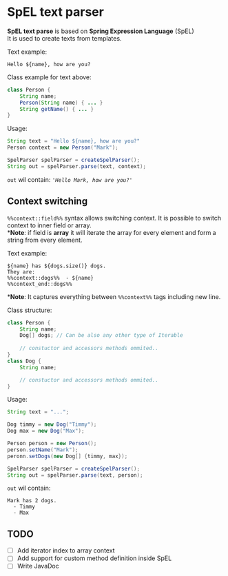 # SpEL text parser

**SpEL text parse** is based on **Spring Expression Language** (SpEL)<br/>
It is used to create texts from templates.<br/>

Text example:
```
Hello ${name}, how are you?
```

Class example for text above:
```java
class Person { 
    String name;
    Person(String name) { ... }
    String getName() { ... }
}
```

Usage:
```java
String text = "Hello ${name}, how are you?"
Person context = new Person("Mark");

SpelParser spelParser = createSpelParser();
String out = spelParser.parse(text, context);
```
`out` wil contain: *`'Hello Mark, how are you?'`*

## Context switching
`%%context::field%%` syntax allows switching context. It is possible to switch context to inner field or array.<br/>
***Note**: if field is **array** it will iterate the array for every element and form a string from every element.

Text example:
 ```
${name} has ${dogs.size()} dogs.
They are: 
%%context::dogs%%  - ${name}
%%context_end::dogs%%
```
***Note**: It captures everything between `%%context%%` tags including new line.

Class structure:
```java
class Person {
    String name;
    Dog[] dogs; // Can be also any other type of Iterable
    
    // constuctor and accessors methods ommited..
}
class Dog {
    String name;

    // constuctor and accessors methods ommited..
}
```

Usage:
```java
String text = "...";

Dog timmy = new Dog("Timmy");
Dog max = new Dog("Max");

Person person = new Person();
person.setName("Mark");
peronn.setDogs(new Dog[] {timmy, max});

SpelParser spelParser = createSpelParser();
String out = spelParser.parse(text, person);
```
`out` wil contain: 
```
Mark has 2 dogs.
  - Timmy
  - Max
```

## TODO

- [ ] Add iterator index to array context
- [ ] Add support for custom method definition inside SpEL
- [ ] Write JavaDoc
